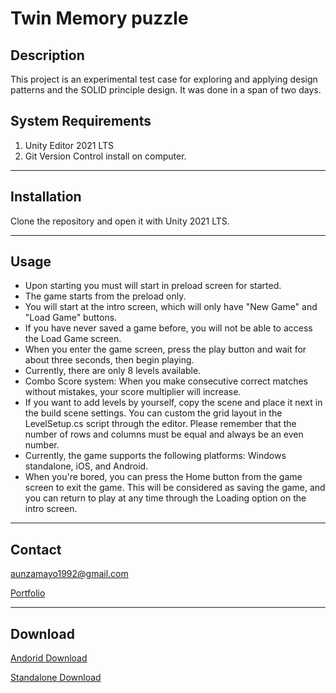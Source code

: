 # Twin Memory puzzle

## Description

   This project is an experimental test case for exploring and applying design patterns and the SOLID principle design. It was done in a span of two days.


## System Requirements

1. Unity Editor 2021 LTS
1. Git Version Control install on computer.
---

## Installation
Clone the repository and open it with Unity 2021 LTS.

---
## Usage

- Upon starting  you must will start in preload screen for started. 
- The game starts from the preload only.
- You will start at the intro screen, which will only have "New Game" and "Load Game" buttons.
- If you have never saved a game before, you will not be able to access the Load Game screen.
- When you enter the game screen, press the play button and wait for about three seconds, then begin playing.
-  Currently, there are only 8 levels available.
-  Combo Score system: When you make consecutive correct matches without mistakes, your score multiplier will increase.
- If you want to add levels by yourself, copy the scene and place it next in the build scene settings. You can custom the grid layout in the LevelSetup.cs script through the editor. Please remember that the number of rows and columns must be equal and always be an even number.
- Currently, the game supports the following platforms: Windows standalone, iOS, and Android.
- When you're bored, you can press the Home button from the game screen to exit the game. This will be considered as saving the game, and you can return to play at any time through the Loading option on the intro screen.

---
## Contact
aunzamayo1992@gmail.com

[Portfolio](https://aunzamayo1992.wixsite.com/portfolio)

---
## Download
[Andorid Download](https://drive.google.com/file/d/1O_UrPLNEkMjIuCx9x1p1MqQx7NdWePxj/view?usp=sharing)

[Standalone Download](https://drive.google.com/file/d/1-QoF2PrpI32cKB83J3gn5rP_ph2CF5em/view?usp=sharing)














  